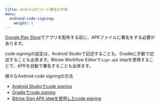 ```yaml
---
title: Androidのコード署名の手順
menu:
  android-code-signing:
    weight: 1
---
```

[Google Play Store](https://play.google.com/store/apps)でアプリを配布する前に、APKファイルに署名をする必要があります。

code signingの設定は、Android Studioで記述することも、Gradleに手動で記述することも出来ます。Bitrise Workflow Editorで`sign-apk` stepを使用することで、APKを自動で署名することも出来ます。  

様々なAndroid code signingの方法

* [Android Studioでcode signing](/code-signing/android-code-signing/android-code-signing-with-android-studio/)
* [Gradleでcode signing](/code-signing/android-code-signing/android-code-signing-in-gradle/) 
* [Bitrise Sign APK stepを使用したcode signing](/code-signing/android-code-signing/android-code-signing-using-bitrise-sign-apk-step/)
